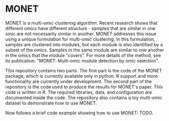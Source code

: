 # MONET
 MONET is a multi-omic clustering algorithm. Recent research shows that different omics have different structure - samples that are similar in one omic are not necessarily similar in another. MONET addresses this issue using a unique formulation for multi-omic clustering. In this formulation, samples are clustered into modules, but each module is also identified by a subset of the omics. Samples in the same module are similar to one another in the omics that the module "covers". For more details of the method, see its publication: "MONET: Multi-omic module detection by omic selection".

This repository contains two parts. The first part is the code of the MONET package, which is currently available only in python. R support and more functionality are currently under development.
The second part of the repository is the code used to produce the results for MONET's paper. This code is written in R. The required libraries, data, and configuration are documented inside the code.
The repository also contains a toy multi-omic dataset to demonstrate how to use MONET.

Now follows a brief code example showing how to use MONET:
TODO.

